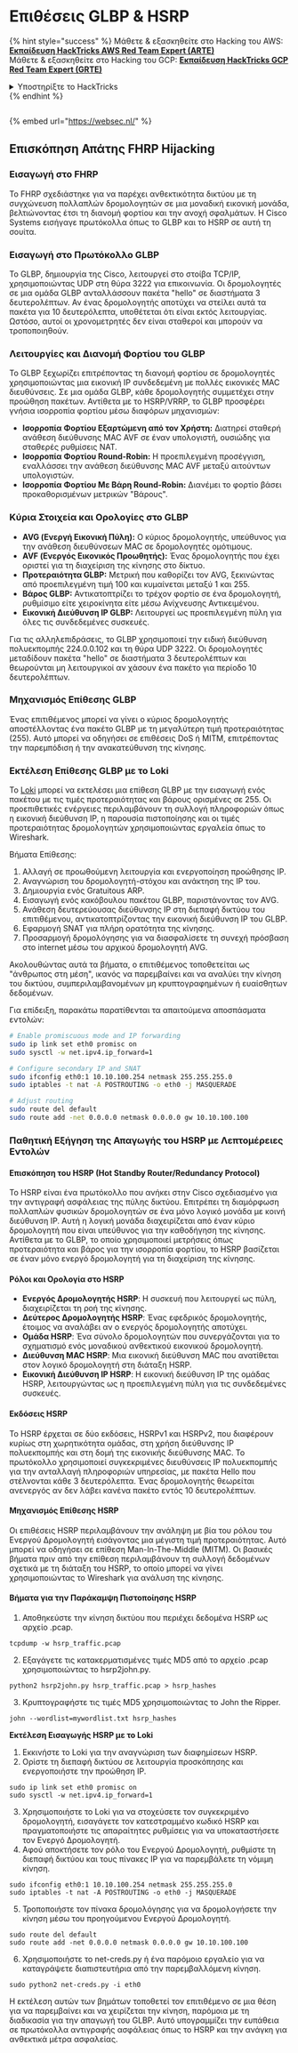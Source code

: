 # Επιθέσεις GLBP & HSRP

{% hint style="success" %}
Μάθετε & εξασκηθείτε στο Hacking του AWS:<img src="/.gitbook/assets/arte.png" alt="" data-size="line">[**Εκπαίδευση HackTricks AWS Red Team Expert (ARTE)**](https://training.hacktricks.xyz/courses/arte)<img src="/.gitbook/assets/arte.png" alt="" data-size="line">\
Μάθετε & εξασκηθείτε στο Hacking του GCP: <img src="/.gitbook/assets/grte.png" alt="" data-size="line">[**Εκπαίδευση HackTricks GCP Red Team Expert (GRTE)**<img src="/.gitbook/assets/grte.png" alt="" data-size="line">](https://training.hacktricks.xyz/courses/grte)

<details>

<summary>Υποστηρίξτε το HackTricks</summary>

* Ελέγξτε τα [**σχέδια συνδρομής**](https://github.com/sponsors/carlospolop)!
* **Εγγραφείτε** 💬 [**στην ομάδα Discord**](https://discord.gg/hRep4RUj7f) ή στην [**ομάδα telegram**](https://t.me/peass) ή **ακολουθήστε** μας στο **Twitter** 🐦 [**@hacktricks\_live**](https://twitter.com/hacktricks\_live)**.**
* **Κοινοποιήστε κόλπα χάκερ υποβάλλοντας PRs στα** [**HackTricks**](https://github.com/carlospolop/hacktricks) και [**HackTricks Cloud**](https://github.com/carlospolop/hacktricks-cloud) αποθετήρια στο GitHub.

</details>
{% endhint %}

<figure><img src="https://pentest.eu/RENDER_WebSec_10fps_21sec_9MB_29042024.gif" alt=""><figcaption></figcaption></figure>

{% embed url="https://websec.nl/" %}

## Επισκόπηση Απάτης FHRP Hijacking

### Εισαγωγή στο FHRP
Το FHRP σχεδιάστηκε για να παρέχει ανθεκτικότητα δικτύου με τη συγχώνευση πολλαπλών δρομολογητών σε μια μοναδική εικονική μονάδα, βελτιώνοντας έτσι τη διανομή φορτίου και την ανοχή σφαλμάτων. Η Cisco Systems εισήγαγε πρωτόκολλα όπως το GLBP και το HSRP σε αυτή τη σουίτα.

### Εισαγωγή στο Πρωτόκολλο GLBP
Το GLBP, δημιουργία της Cisco, λειτουργεί στο στοίβα TCP/IP, χρησιμοποιώντας UDP στη θύρα 3222 για επικοινωνία. Οι δρομολογητές σε μια ομάδα GLBP ανταλλάσσουν πακέτα "hello" σε διαστήματα 3 δευτερολέπτων. Αν ένας δρομολογητής αποτύχει να στείλει αυτά τα πακέτα για 10 δευτερόλεπτα, υποθέτεται ότι είναι εκτός λειτουργίας. Ωστόσο, αυτοί οι χρονομετρητές δεν είναι σταθεροί και μπορούν να τροποποιηθούν.

### Λειτουργίες και Διανομή Φορτίου του GLBP
Το GLBP ξεχωρίζει επιτρέποντας τη διανομή φορτίου σε δρομολογητές χρησιμοποιώντας μια εικονική IP συνδεδεμένη με πολλές εικονικές MAC διευθύνσεις. Σε μια ομάδα GLBP, κάθε δρομολογητής συμμετέχει στην προώθηση πακέτων. Αντίθετα με το HSRP/VRRP, το GLBP προσφέρει γνήσια ισορροπία φορτίου μέσω διαφόρων μηχανισμών:

- **Ισορροπία Φορτίου Εξαρτώμενη από τον Χρήστη:** Διατηρεί σταθερή ανάθεση διεύθυνσης MAC AVF σε έναν υπολογιστή, ουσιώδης για σταθερές ρυθμίσεις NAT.
- **Ισορροπία Φορτίου Round-Robin:** Η προεπιλεγμένη προσέγγιση, εναλλάσσει την ανάθεση διεύθυνσης MAC AVF μεταξύ αιτούντων υπολογιστών.
- **Ισορροπία Φορτίου Με Βάρη Round-Robin:** Διανέμει το φορτίο βάσει προκαθορισμένων μετρικών "Βάρους".

### Κύρια Στοιχεία και Ορολογίες στο GLBP
- **AVG (Ενεργή Εικονική Πύλη):** Ο κύριος δρομολογητής, υπεύθυνος για την ανάθεση διευθύνσεων MAC σε δρομολογητές ομότιμους.
- **AVF (Ενεργός Εικονικός Προωθητής):** Ένας δρομολογητής που έχει οριστεί για τη διαχείριση της κίνησης στο δίκτυο.
- **Προτεραιότητα GLBP:** Μετρική που καθορίζει τον AVG, ξεκινώντας από προεπιλεγμένη τιμή 100 και κυμαίνεται μεταξύ 1 και 255.
- **Βάρος GLBP:** Αντικατοπτρίζει το τρέχον φορτίο σε ένα δρομολογητή, ρυθμίσιμο είτε χειροκίνητα είτε μέσω Ανίχνευσης Αντικειμένου.
- **Εικονική Διεύθυνση IP GLBP:** Λειτουργεί ως προεπιλεγμένη πύλη για όλες τις συνδεδεμένες συσκευές.

Για τις αλληλεπιδράσεις, το GLBP χρησιμοποιεί την ειδική διεύθυνση πολυεκπομπής 224.0.0.102 και τη θύρα UDP 3222. Οι δρομολογητές μεταδίδουν πακέτα "hello" σε διαστήματα 3 δευτερολέπτων και θεωρούνται μη λειτουργικοί αν χάσουν ένα πακέτο για περίοδο 10 δευτερολέπτων.

### Μηχανισμός Επίθεσης GLBP
Ένας επιτιθέμενος μπορεί να γίνει ο κύριος δρομολογητής αποστέλλοντας ένα πακέτο GLBP με τη μεγαλύτερη τιμή προτεραιότητας (255). Αυτό μπορεί να οδηγήσει σε επιθέσεις DoS ή MITM, επιτρέποντας την παρεμπόδιση ή την ανακατεύθυνση της κίνησης.

### Εκτέλεση Επίθεσης GLBP με το Loki
Το [Loki](https://github.com/raizo62/loki_on_kali) μπορεί να εκτελέσει μια επίθεση GLBP με την εισαγωγή ενός πακέτου με τις τιμές προτεραιότητας και βάρους ορισμένες σε 255. Οι προεπιθετικές ενέργειες περιλαμβάνουν τη συλλογή πληροφοριών όπως η εικονική διεύθυνση IP, η παρουσία πιστοποίησης και οι τιμές προτεραιότητας δρομολογητών χρησιμοποιώντας εργαλεία όπως το Wireshark.

Βήματα Επίθεσης:
1. Αλλαγή σε προωθούμενη λειτουργία και ενεργοποίηση προώθησης IP.
2. Αναγνώριση του δρομολογητή-στόχου και ανάκτηση της IP του.
3. Δημιουργία ενός Gratuitous ARP.
4. Εισαγωγή ενός κακόβουλου πακέτου GLBP, παριστάνοντας τον AVG.
5. Ανάθεση δευτερεύουσας διεύθυνσης IP στη διεπαφή δικτύου του επιτιθέμενου, αντικατοπτρίζοντας την εικονική διεύθυνση IP του GLBP.
6. Εφαρμογή SNAT για πλήρη ορατότητα της κίνησης.
7. Προσαρμογή δρομολόγησης για να διασφαλίσετε τη συνεχή πρόσβαση στο internet μέσω του αρχικού δρομολογητή AVG.

Ακολουθώντας αυτά τα βήματα, ο επιτιθέμενος τοποθετείται ως "άνθρωπος στη μέση", ικανός να παρεμβαίνει και να αναλύει την κίνηση του δικτύου, συμπεριλαμβανομένων μη κρυπτογραφημένων ή ευαίσθητων δεδομένων.

Για επίδειξη, παρακάτω παρατίθενται τα απαιτούμενα αποσπάσματα εντολών:
```bash
# Enable promiscuous mode and IP forwarding
sudo ip link set eth0 promisc on
sudo sysctl -w net.ipv4.ip_forward=1

# Configure secondary IP and SNAT
sudo ifconfig eth0:1 10.10.100.254 netmask 255.255.255.0
sudo iptables -t nat -A POSTROUTING -o eth0 -j MASQUERADE

# Adjust routing
sudo route del default
sudo route add -net 0.0.0.0 netmask 0.0.0.0 gw 10.10.100.100
```
### Παθητική Εξήγηση της Απαγωγής του HSRP με Λεπτομέρειες Εντολών

#### Επισκόπηση του HSRP (Hot Standby Router/Redundancy Protocol)
Το HSRP είναι ένα πρωτόκολλο που ανήκει στην Cisco σχεδιασμένο για την αντιγραφή ασφάλειας της πύλης δικτύου. Επιτρέπει τη διαμόρφωση πολλαπλών φυσικών δρομολογητών σε ένα μόνο λογικό μονάδα με κοινή διεύθυνση IP. Αυτή η λογική μονάδα διαχειρίζεται από έναν κύριο δρομολογητή που είναι υπεύθυνος για την καθοδήγηση της κίνησης. Αντίθετα με το GLBP, το οποίο χρησιμοποιεί μετρήσεις όπως προτεραιότητα και βάρος για την ισορροπία φορτίου, το HSRP βασίζεται σε έναν μόνο ενεργό δρομολογητή για τη διαχείριση της κίνησης.

#### Ρόλοι και Ορολογία στο HSRP
- **Ενεργός Δρομολογητής HSRP**: Η συσκευή που λειτουργεί ως πύλη, διαχειρίζεται τη ροή της κίνησης.
- **Δεύτερος Δρομολογητής HSRP**: Ένας εφεδρικός δρομολογητής, έτοιμος να αναλάβει αν ο ενεργός δρομολογητής αποτύχει.
- **Ομάδα HSRP**: Ένα σύνολο δρομολογητών που συνεργάζονται για το σχηματισμό ενός μοναδικού ανθεκτικού εικονικού δρομολογητή.
- **Διεύθυνση MAC HSRP**: Μια εικονική διεύθυνση MAC που ανατίθεται στον λογικό δρομολογητή στη διάταξη HSRP.
- **Εικονική Διεύθυνση IP HSRP**: Η εικονική διεύθυνση IP της ομάδας HSRP, λειτουργώντας ως η προεπιλεγμένη πύλη για τις συνδεδεμένες συσκευές.

#### Εκδόσεις HSRP
Το HSRP έρχεται σε δύο εκδόσεις, HSRPv1 και HSRPv2, που διαφέρουν κυρίως στη χωρητικότητα ομάδας, στη χρήση διεύθυνσης IP πολυεκπομπής και στη δομή της εικονικής διεύθυνσης MAC. Το πρωτόκολλο χρησιμοποιεί συγκεκριμένες διευθύνσεις IP πολυεκπομπής για την ανταλλαγή πληροφοριών υπηρεσίας, με πακέτα Hello που στέλνονται κάθε 3 δευτερόλεπτα. Ένας δρομολογητής θεωρείται ανενεργός αν δεν λάβει κανένα πακέτο εντός 10 δευτερολέπτων.

#### Μηχανισμός Επίθεσης HSRP
Οι επιθέσεις HSRP περιλαμβάνουν την ανάληψη με βία του ρόλου του Ενεργού Δρομολογητή εισάγοντας μια μέγιστη τιμή προτεραιότητας. Αυτό μπορεί να οδηγήσει σε επίθεση Man-In-The-Middle (MITM). Οι βασικές βήματα πριν από την επίθεση περιλαμβάνουν τη συλλογή δεδομένων σχετικά με τη διάταξη του HSRP, το οποίο μπορεί να γίνει χρησιμοποιώντας το Wireshark για ανάλυση της κίνησης.

#### Βήματα για την Παράκαμψη Πιστοποίησης HSRP
1. Αποθηκεύστε την κίνηση δικτύου που περιέχει δεδομένα HSRP ως αρχείο .pcap.
```shell
tcpdump -w hsrp_traffic.pcap
```
2. Εξαγάγετε τις κατακερματισμένες τιμές MD5 από το αρχείο .pcap χρησιμοποιώντας το hsrp2john.py.
```shell
python2 hsrp2john.py hsrp_traffic.pcap > hsrp_hashes
```
3. Κρυπτογραφήστε τις τιμές MD5 χρησιμοποιώντας το John the Ripper.
```shell
john --wordlist=mywordlist.txt hsrp_hashes
```

**Εκτέλεση Εισαγωγής HSRP με το Loki**

1. Εκκινήστε το Loki για την αναγνώριση των διαφημίσεων HSRP.
2. Ορίστε τη διεπαφή δικτύου σε λειτουργία προσκόπησης και ενεργοποιήστε την προώθηση IP.
```shell
sudo ip link set eth0 promisc on
sudo sysctl -w net.ipv4.ip_forward=1
```
3. Χρησιμοποιήστε το Loki για να στοχεύσετε τον συγκεκριμένο δρομολογητή, εισαγάγετε τον κατεστραμμένο κωδικό HSRP και πραγματοποιήστε τις απαραίτητες ρυθμίσεις για να υποκαταστήσετε τον Ενεργό Δρομολογητή.
4. Αφού αποκτήσετε τον ρόλο του Ενεργού Δρομολογητή, ρυθμίστε τη διεπαφή δικτύου και τους πίνακες IP για να παρεμβάλετε τη νόμιμη κίνηση.
```shell
sudo ifconfig eth0:1 10.10.100.254 netmask 255.255.255.0
sudo iptables -t nat -A POSTROUTING -o eth0 -j MASQUERADE
```
5. Τροποποιήστε τον πίνακα δρομολόγησης για να δρομολογήσετε την κίνηση μέσω του προηγούμενου Ενεργού Δρομολογητή.
```shell
sudo route del default
sudo route add -net 0.0.0.0 netmask 0.0.0.0 gw 10.10.100.100
```
6. Χρησιμοποιήστε το net-creds.py ή ένα παρόμοιο εργαλείο για να καταγράψετε διαπιστευτήρια από την παρεμβαλλόμενη κίνηση.
```shell
sudo python2 net-creds.py -i eth0
```

Η εκτέλεση αυτών των βημάτων τοποθετεί τον επιτιθέμενο σε μια θέση για να παρεμβαίνει και να χειρίζεται την κίνηση, παρόμοια με τη διαδικασία για την απαγωγή του GLBP. Αυτό υπογραμμίζει την ευπάθεια σε πρωτόκολλα αντιγραφής ασφάλειας όπως το HSRP και την ανάγκη για ανθεκτικά μέτρα ασφαλείας.
